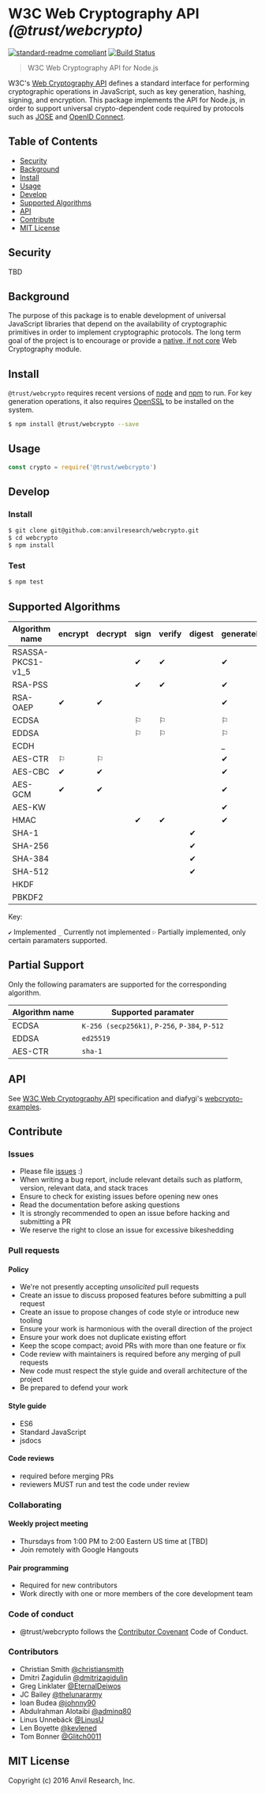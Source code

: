 # W3C Web Cryptography API _(@trust/webcrypto)_

[![standard-readme compliant](https://img.shields.io/badge/readme%20style-standard-brightgreen.svg?style=flat-square)](https://github.com/RichardLitt/standard-readme)
[![Build Status](https://travis-ci.org/anvilresearch/webcrypto.svg?branch=master)](https://travis-ci.org/anvilresearch/webcrypto)

> W3C Web Cryptography API for Node.js

W3C's [Web Cryptography API][webcrypto] defines a standard interface for performing
cryptographic operations in JavaScript, such as key generation, hashing, signing, and
encryption. This package implements the API for Node.js, in order to support universal
crypto-dependent code required by protocols such as [JOSE][jose] and
[OpenID Connect][oidc].

[webcrypto]: https://www.w3.org/TR/WebCryptoAPI/
[jose]: https://datatracker.ietf.org/wg/jose/documents/
[oidc]: http://openid.net/connect/

## Table of Contents

* [Security](#security)
* [Background](#background)
* [Install](#install)
* [Usage](#usage)
* [Develop](#develop)
* [Supported Algorithms](#supported-algorithms)
* [API](#api)
* [Contribute](#contribute)
* [MIT License](#mit-license)

## Security

TBD

## Background

The purpose of this package is to enable development of universal JavaScript
libraries that depend on the availability of cryptographic primitives in order
to implement cryptographic protocols. The long term goal of the project is to
encourage or provide a [native, if not core][wtf] Web Cryptography module.

[wtf]: https://github.com/nodejs/node/issues/2833

## Install

`@trust/webcrypto` requires recent versions of [node][node] and [npm][npm] to run. For key generation operations, it also requires [OpenSSL][openssl] to be installed on the system.

[node]: https://nodejs.org
[npm]: https://www.npmjs.com/
[openssl]: https://www.openssl.org/


```bash
$ npm install @trust/webcrypto --save
```

## Usage

```javascript
const crypto = require('@trust/webcrypto')
```

## Develop

### Install

```bash
$ git clone git@github.com:anvilresearch/webcrypto.git
$ cd webcrypto
$ npm install
```

### Test

```bash
$ npm test
```

## Supported Algorithms

| Algorithm name | encrypt | decrypt | sign | verify | digest | generateKey | deriveKey | deriveBits | importKey | exportKey | wrapKey | unwrapKey |
|------------------|---|---|---|---|---|---|---|---|---|---|---|---|
|RSASSA-PKCS1-v1_5 |   |   | ✔ | ✔ |   | ✔ |   |   | ✔ | ✔ |   |   |
|RSA-PSS           |   |   | ✔ | ✔ |   | ✔ |   |   | ✔ | ✔ |   |   |
|RSA-OAEP          | ✔ | ✔ |   |   |   | ✔ |   |   | ✔ | ✔ | ✔ | ✔ |
|ECDSA             |   |   | ⚐ | ⚐ |   | ⚐ |   |   | ✔ | ✔ |   |   |
|EDDSA             |   |   | ⚐ | ⚐ |   | ⚐ |   |   | ✔ | ✔ |   |   |
|ECDH              |   |   |   |   |   | _ | _ | _ | _ | _ |   |   |
|AES-CTR           | ⚐ | ⚐ |   |   |   | ✔ |   |   | ✔ | ✔ | ✔ | ✔ |
|AES-CBC           | ✔ | ✔ |   |   |   | ✔ |   |   | ✔ | ✔ | ✔ | ✔ |
|AES-GCM           | ✔ | ✔ |   |   |   | ✔ |   |   | ✔ | ✔ | ✔ | ✔ |
|AES-KW            |   |   |   |   |   | ✔ |   |   | ✔ | ✔ | ✔ | ✔ |
|HMAC              |   |   | ✔ | ✔ |   | ✔ |   |   | ✔ | ✔ |   |   |
|SHA-1             |   |   |   |   | ✔ |   |   |   |   |   |   |   |
|SHA-256           |   |   |   |   | ✔ |   |   |   |   |   |   |   |
|SHA-384           |   |   |   |   | ✔ |   |   |   |   |   |   |   |
|SHA-512           |   |   |   |   | ✔ |   |   |   |   |   |   |   |
|HKDF              |   |   |   |   |   |   | _ | _ | _ |   |   |   |
|PBKDF2            |   |   |   |   |   |   | _ | _ | _ |   |   |   |

Key:

` ✔ ` Implemented
` _ ` Currently not implemented
` ⚐ ` Partially implemented, only certain paramaters supported.

## Partial Support
Only the following paramaters are supported for the corresponding algorithm.

| Algorithm name | Supported paramater |
| -------------- | ------------------- |
| ECDSA          | `K-256 (secp256k1)`, `P-256`, `P-384`, `P-512` |
| EDDSA          | `ed25519`           | 
| AES-CTR        | `sha-1`             |


## API

See [W3C Web Cryptography API][webcrypto] specification and diafygi's [webcrypto-examples][examples].

[examples]: https://github.com/diafygi/webcrypto-examples

## Contribute

### Issues

* Please file [issues](https://github.com/anvilresearch/webcrypto/issues) :)
* When writing a bug report, include relevant details such as platform, version, relevant data, and stack traces
* Ensure to check for existing issues before opening new ones
* Read the documentation before asking questions
* It is strongly recommended to open an issue before hacking and submitting a PR
* We reserve the right to close an issue for excessive bikeshedding

### Pull requests

#### Policy

* We're not presently accepting *unsolicited* pull requests
* Create an issue to discuss proposed features before submitting a pull request
* Create an issue to propose changes of code style or introduce new tooling
* Ensure your work is harmonious with the overall direction of the project
* Ensure your work does not duplicate existing effort
* Keep the scope compact; avoid PRs with more than one feature or fix
* Code review with maintainers is required before any merging of pull requests
* New code must respect the style guide and overall architecture of the project
* Be prepared to defend your work

#### Style guide

* ES6
* Standard JavaScript
* jsdocs

#### Code reviews

* required before merging PRs
* reviewers MUST run and test the code under review

### Collaborating

#### Weekly project meeting

* Thursdays from 1:00 PM to 2:00 Eastern US time at [TBD]
* Join remotely with Google Hangouts

#### Pair programming

* Required for new contributors
* Work directly with one or more members of the core development team

### Code of conduct

* @trust/webcrypto follows the [Contributor Covenant](http://contributor-covenant.org/version/1/3/0/) Code of Conduct.

### Contributors

* Christian Smith [@christiansmith](https://github.com/christiansmith)
* Dmitri Zagidulin [@dmitrizagidulin](https://github.com/dmitrizagidulin)
* Greg Linklater [@EternalDeiwos](https://github.com/EternalDeiwos)
* JC Bailey [@thelunararmy](https://github.com/thelunararmy)
* Ioan Budea [@johnny90](https://github.com/johnny90)
* Abdulrahman Alotaibi [@adminq80](https://github.com/adminq80)
* Linus Unnebäck [@LinusU](https://github.com/LinusU)
* Len Boyette [@kevlened](https://github.com/kevlened)
* Tom Bonner [@Glitch0011](https://github.com/Glitch0011)
## MIT License

Copyright (c) 2016 Anvil Research, Inc.
